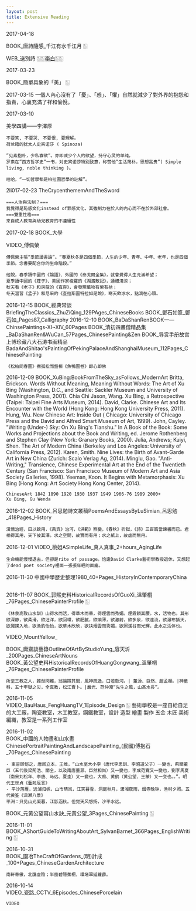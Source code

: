 ```yaml
---
layout: post
title: Extensive Reading
---
```


2017-04-18

BOOK_唐詩隨感_千江有水千江月 [🀢](https://books.google.com.tw/books?id=Y6QtCgAAQBAJ&pg=PT87&lpg=PT87&dq=悲歡離合總關情+下句&source=bl&ots=gFgVNMshIf&sig=ycYQEpZSp0XaJ22YxJqB73_pdbM&hl=en&sa=X&ved=0ahUKEwj6idyf0KvTAhXEJZQKHfnfAB0Q6AEIRDAF#v=onepage&q=悲歡離合總關情%20下句&f=false)

WEB_送別詩 [🀢](http://www.newsancai.com/b5/literature/130-poem/60544-.html)[🀢李白](https://kknews.cc/culture/ya4orlg.html)[🀢](https://kknews.cc/culture/k8b42qr.html)[🀢](http://blog.sina.com.cn/s/blog_92540a7101011bkh.html)

2017-03-23

BOOK_簡單具象的「美」 [🀢](http://www.nacs.gov.tw/05_lifelong/award/100/10018.pdf)


2017-03-15
一個人內心沒有了「憂」、「惑」、「懼」自然就減少了對外界的抱怨和指責，心裏充滿了祥和愉悅。

2017-03-10

美學四講——李澤厚
```
不要笑, 不要哭, 不要恨, 要理解。
荷兰籍的犹太人史宾诺莎 ( Spinoza)

”见素抱朴，少私寡欲”。亦即减少个人的欲望，持守心灵的单纯。
罗素在”西方哲学史”一书，对史宾诺莎特别致意，称赞他”生活简朴，思想高贵”( Simple living, noble thinking )。

哈哈，“一切哲學都是柏拉圖哲學的註解”。
```
2li017-02-23
TheCrycenthememAndTheSword
```
===人治與法制？===
我覺得是恥感文化instead of罪感文化，其強制力在於人的內心而不在於外部社會。
===雙重性格===
來自成人教育與幼兒教育的不連續性
```
2017-02-18
BOOK_大學

VIDEO_傅佩榮

```
傅佩榮主張“季節讀書論”。“春夏秋冬是四個季節，人生的少年、青年、中年、老年，也是四個季節。念書要配合你的生命階段。”

他說，春季讀中國的《論語》、外國的《泰戈爾全集》，就會覺得人生充滿希望；
夏季讀中國的《莊子》、美國作家梭羅的《湖濱散記》，通體清涼；
秋天看《老子》和房龍的《寬容》，會發現萬物有榮有枯；
冬天溫習《孟子》和尼采的《查拉斯圖特拉如是說》，寒天飲冰水，點滴在心頭。
```
2016-12-15
BOOK_經典常談BriefingTheClassics_ZhuZiQing_129PAges_ChineseBooks
BOOK_鄧石如篆_鄧石如_Pages87_Calligraphy
2016-12-10
BOOK_BaDaShanRenBOOK——ChinsePaintings-XI~XIV_60Pages
BOOK_清初四畫僧精品集_BaDaShanRen&WuCan_57Pages_ChinesePainting&Zen
BOOK_导赏手册故宫上博珍藏八大石涛书画精品BadaAndShitao'sPaintingOfPekingPalaceAndShanghaiMuseum_112Pages_ChinesePainting
```以神取形，以意舍形，空蕩無邊，魚鳥空明；氣勢-》構圖-》筆墨-》空靈，圓潤，凝重；數年不對人作一語，意其得于靜悟者之深。禪宗，一切般若智，皆從自性而生。體認。微觀：極靜vs奔騰
《松柏同春圖》撫孤松而盤桓《魚鴨圖卷》即心即佛
```
 

2016-12-09
BOOK_XuBing:BookFromTheSky_asFollows_ModernArt
Britta, Erickson. Words Without Meaning, Meaning Without Words: The Art of Xu Bing (Washington, D.C., and Seattle: Sackler Museum and University of Washington Press, 2001).
 Chia Chi Jason, Wang. Xu Bing, a Retrospective (Taipei: Taipei Fine Arts Museum, 2014).
David, Clarke. Chinese Art and Its Encounter with the World (Hong Kong: Hong Kong University Press, 2011).
Hung, Wu. New Chinese Art: Inside Out ( Chicago: University of Chicago Press and the David and Alfred Smart Museum of Art, 1999).
John, Cayley. "Writing (Under-) Sky: On Xu Bing's Tianshu." In A Book of the Book: Some Works and Projections about the Book and Writing, ed. Jerome Rothenberg and Stephen Clay (New York: Granary Books, 2000).
Julia, Andrews; Kuiyi, Shen. The Art of Modern China (Berkeley and Los Angeles: University of California Press, 2012). 
Karen, Smith. Nine Lives: the Birth of Avant-Garde Art in New China (Zurich: Scalo Verlag Ag, 2014).
 Minglu, Gao. "Anti-Writing," Transience, Chinese Experimental Art at the End of the Twentieth Century (San Francisco: San Francisco Museum of Modern Art and Asia Society Galleries, 1998).
Yeeman, Koon. It Begins with Metamorphasis: Xu Bing (Hong Kong: Art Society Hong Kong Center, 2014).
```
ChineseArt 1842 1890 1920 1930 1937 1949 1966-76 1989 2000+
Xu Bing, Gu Wenda
```
2016-12-02
BOOK_呂思勉詩文叢稿PoemsAndEssaysByLuSimian_呂思勉_418Pages_History
```
漢儒治經，曰以致用，《禹貢》治河，《洪範》察變，《春秋》折獄，《詩》三百篇當諫書而已。君相得其用，天下披其澤。求之空間，故實而有用；求之紙上，故虛而無用。
```
2016-12-01
VIDEO_桃姐ASimpleLife_真人真事_2+hours_AgingLife
```
生命機能慢慢退去，但卻是rite of passage。恰逢David Clarke藝術學教授退休，又想起了dead poet society裡面一張張年輕的面龐。
```
2016-11-30
中國中學歷史整理1980_40+Pages_HistoryInContemporaryChina
```老子是“沒落的奴隸主階級”的思想，莊子更是。
```
2016-11-07
BOOK_郭熙史料HistoricalRecordsOfGuoXi_溫肇桐_76Pages_ChinesePainterProfile [🀢](http://www.geocities.jp/qsshc/guqingb/cpaint/cpaintlin1.html)
```
《林泉高致山水訓》山得水而活，得草木而華，得煙雲而秀媚。煙霞鎖其腰。水，活物也。其形欲深静，欲柔滑，欲汪洋，欲回環，欲肥膩，欲噴薄，欲激射，欲多泉，欲遠流，欲瀑布插天，欲濺撲入地，欲漁釣怡怡，欲草木欣欣，欲挟烟雲而秀媚，欲照溪谷而光輝，此水之活体也。
```

VIDEO_MountYellow_


BOOK_庸齋談藝錄OutlineOfArtByStudioYung_容天圻_200Pages_ChineseArtNouns  
BOOK_黃公望史料HistoricalRecordsOfHuangGongwang_溫肇桐_76Pages_ChinesePainterProfile  
```
所至三教之人，雜然問難，翁論辯其間，風神疏逸，口若懸河。| 董源、巨然、趙孟頫。|神童科，五十牢獄之災，全真教，松江賣卜。|嚴光、范仲淹“先生之風，山高水長”。
```

2016-11-05  
VIDEO_BauHaus_FengHuangTV_1Episode_Design [🀢](https://www.youtube.com/watch?v=rp_dVtmIHiY)
藝術學校是一座自給自足的大工廠，陶瓷教室，木工教室，鋼鐵教室，設計 造型 繪畫 製作 五金 木匠 美術 編織，教室是一系列工作室

2016-11-02  
BOOK_中國的人物畫和山水畫ChinesePortraitPaintingAndLandscapePainting_(民國)傅抱石_70Pages_ChinesePainting  
```
- 東晉顾恺之，唐阎立本，王维，“山水至大小李（唐代李思訓、李昭道父子）一變也，荊關董巨（五代後梁荊浩、關仝，以及南唐董源、巨然和尚）又一變也，李成范寬又一變也，劉李馬夏（南宋刘松年、李唐、马远、夏圭）又一變也，大痴、黄鹤（黄公望、王蒙）又一变也。。”。明代王世貞《藝苑厄言》 
- 平沙落雁，远浦归帆，山市晴岚，江天暮雪，洞庭秋月，潇湘夜雨，烟寺晚钟，渔村夕照。五代黄筌《潇湘八景》
平洲：只见山光凝暮，江影涵秋。但觉天风悠扬，沙平水远。
```
BOOK_元黃公望寫山水訣_元黃公望_3Pages_ChinesePainting [🀢](http://dwshy.suda.edu.cn/xianxianlilun/yuandaishuhualun/黄公望.htm#_edn19)


2016-11-01  
BOOK_AShortGuideToWritingAboutArt_SylvanBarnet_366Pages_EnglishWriting [🀢](https://macaulay.cuny.edu/eportfolios/2011klich902/files/2011/09/Barnet.pdf)

2016-10-31  
BOOK_園冶TheCraftOfGardens_(明)計成_100+Pages_ChineseGardenArchitecture
```
南軒寄傲，北牖虛陰；半窗碧隱蕉桐，環堵翠延蘿薜。
```

2016-10-14  
VIDEO_瓷路_CCTV_6Episodes_ChinesePorcelain

`VIDEO`



